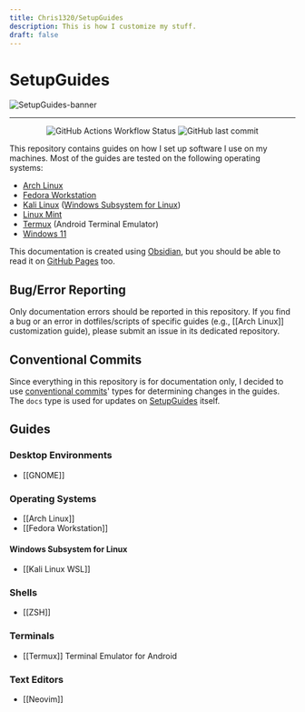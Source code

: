 ```yaml
---
title: Chris1320/SetupGuides
description: This is how I customize my stuff.
draft: false
---
```


# SetupGuides

![SetupGuides-banner](https://media.githubusercontent.com/media/Chris1320/SetupGuides/main/assets/images/banner/SetupGuides-banner.png)

-----

<center>
	<img alt="GitHub Actions Workflow Status" src="https://img.shields.io/github/actions/workflow/status/Chris1320/SetupGuides/deploy.yml?style=for-the-badge&label=Wiki%20Status&color=%23a6e3a1">
	<img alt="GitHub last commit" src="https://img.shields.io/github/last-commit/Chris1320/SetupGuides?style=for-the-badge&color=%2394e2d5">
</center>

This repository contains guides on how I set up software I use on my machines. Most of the guides are tested on the following operating systems:

- [Arch Linux](https://archlinux.org)
- [Fedora Workstation](https://fedoraproject.org/workstation/)
- [Kali Linux](https://www.kali.org/) ([Windows Subsystem for Linux](https://apps.microsoft.com/store/detail/kali-linux/9PKR34TNCV07))
- [Linux Mint](https://linuxmint.com/)
- [Termux](https://termux.com/) (Android Terminal Emulator)
- [Windows 11](https://www.microsoft.com/en-us/windows/windows-11)

This documentation is created using [Obsidian](https://obsidian.md/), but you should be able to read it on [GitHub Pages](https://chris1320.github.io/SetupGuides/) too.

## Bug/Error Reporting

Only documentation errors should be reported in this repository. If you find a bug or an error in dotfiles/scripts of specific guides (e.g., [[Arch Linux]] customization guide), please submit an issue in its dedicated repository.

## Conventional Commits

Since everything in this repository is for documentation only, I decided to use [conventional commits](https://www.conventionalcommits.org/)' types for determining changes in the guides. The `docs` type is used for updates on [SetupGuides](https://github.com/Chris1320/SetupGuides) itself.

## Guides

### Desktop Environments

- [[GNOME]]

### Operating Systems

- [[Arch Linux]]
- [[Fedora Workstation]]

#### Windows Subsystem for Linux

- [[Kali Linux WSL]]

### Shells

- [[ZSH]]

### Terminals

- [[Termux]] Terminal Emulator for Android

### Text Editors

- [[Neovim]]
